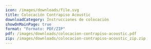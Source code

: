 ```yaml
---
icon: /images/downloads/file.svg
title: Colocación Contrapiso Acoustic
downloadCategory: Instrucciones de colocación
showOnMainPage: true
format: "Formato: PDF/ZIP"
pdf: /images/downloads/colocacion-contrapiso-acoustic.pdf
zip: /images/downloads/colocacion-contrapiso-acoustic_zip.zip
---
```


